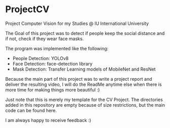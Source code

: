 # ProjectCV
Project Computer Vision for my Studies @ IU International University 

The Goal of this project was to detect if people keep the social distance and if not, check if they wear face masks. 

The program was implemented like the following:
- People Detection: YOLOv8
- Face Detection: face-detection library
- Mask Detection: Transfer Learning models of MobileNet and ResNet 

Because the main part of this project was to write a project report and deliver the resulting video, I will do the ReadMe anytime else when there is more time for making things more beautiful :)  

Just note that this is merely my template for the CV Project.
The directories added in this repository are empty because of size restrictions, but the main code can be found here.


I am always happy to receive feedback :) 
